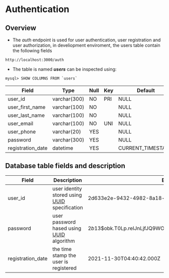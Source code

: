 # Authentication

## Overview

- The _auth_ endpoint is used for user authentication, user registration and user authorization, in develiopment enviroment, the users table contain the following fields

```curl
http://localhost:3000/auth
```

- The table is named **_users_** can be inspected using:

```mysql
mysql> SHOW COLUMNS FROM `users`
```

| **Field**         | **Type**     | **Null** | **Key** | **Default**       | **Extra**         |
| ----------------- | ------------ | -------- | ------- | ----------------- | ----------------- |
| user_id           | varchar(300) | NO       | PRI     | NULL              |                   |
| user_first_name   | varchar(100) | NO       |         | NULL              |                   |
| user_last_name    | varchar(100) | NO       |         | NULL              |                   |
| user_email        | varchar(100) | NO       | UNI     | NULL              |                   |
| user_phone        | varchar(20)  | YES      |         | NULL              |                   |
| password          | varchar(300) | YES      |         | NULL              |                   |
| registration_date | datetime     | YES      |         | CURRENT_TIMESTAMP | DEFAULT_GENERATED |

## Database table fields and description

| **Field**         | **Description**                                                            | **Example**                                                   |
| ----------------- | -------------------------------------------------------------------------- | ------------------------------------------------------------- |
| user_id           | user identity stored using [UUID](https://google.com?q=uuid) specification | 2d633e2e-9432-4982-8a18-ebbf7971f0e4                          |
| password          | user password hased using [UUID](https://google.com?q=bcrypt) algorithm    | $2b$13$obk.T0Lp.reIJnLjfJQ9WOVFs3gRsbofaEATejeDOtIPnTSNR72A6  |
| registration_date | the time stamp the user is registered                                      | 2021-11-30T04:40:42.000Z                                      |
